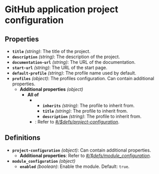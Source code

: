 # GitHub application project configuration

## Properties

- **`title`** _(string)_: The title of the project.
- **`description`** _(string)_: The description of the project.
- **`documentation-url`** _(string)_: The URL of the documentation.
- **`start-url`** _(string)_: The URL of the start page.
- **`default-profile`** _(string)_: The profile name used by default.
- **`profiles`** _(object)_: The profiles configuration. Can contain additional properties.
  - **Additional properties** _(object)_
    - **All of**
      - - **`inherits`** _(string)_: The profile to inherit from.
        - **`title`** _(string)_: The profile to inherit from.
        - **`description`** _(string)_: The profile to inherit from.
      - : Refer to _[#/$defs/project-configuration](#%24defs/project-configuration)_.

## Definitions

- <a id="%24defs/project-configuration"></a>**`project-configuration`** _(object)_: Can contain additional properties.
  - **Additional properties**: Refer to _[#/$defs/module_configuration](#%24defs/module_configuration)_.
- <a id="%24defs/module_configuration"></a>**`module_configuration`** _(object)_
  - **`enabled`** _(boolean)_: Enable the module. Default: `true`.

